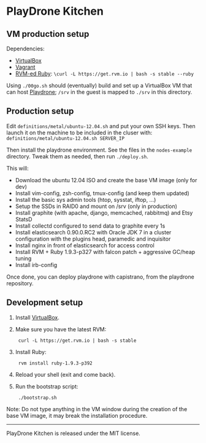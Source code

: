 PlayDrone Kitchen
===========================

VM production setup
----------------

Dependencies:

* [VirtualBox](https://www.virtualbox.org/wiki/Downloads)
* [Vagrant](https://docs.vagrantup.com/v2/installation/index.html)
* [RVM-ed Ruby](https://rvm.io/): `\curl -L https://get.rvm.io | bash -s stable --ruby`

Using `./00go.sh` should (eventually) build and set up a VirtualBox VM that can host [Playdrone](); `/srv` in the guest is mapped to `./srv` in this directory.

Production setup
----------------

Edit `definitions/metal/ubuntu-12.04.sh` and put your own SSH keys. Then launch
it on the machine to be included in the cluser with: `definitions/metal/ubuntu-12.04.sh SERVER_IP`

Then install the playdrone environment. See the files in the `nodes-example` directory. Tweak
them as needed, then run `./deploy.sh`.

This will:

* Download the ubuntu 12.04 ISO and create the base VM image (only for dev)
* Install vim-config, zsh-config, tmux-config (and keep them updated)
* Install the basic sys admin tools (htop, sysstat, iftop, ...)
* Setup the SSDs in RAID0 and mount on /srv (only in production)
* Install graphite (with apache, django, memcached, rabbitmq) and Etsy StatsD
* Install collectd configured to send data to graphite every 1s
* Install elasticsearch 0.90.0.RC2 with Oracle JDK 7 in a cluster configuration
  with the plugins head, paramedic and inquisitor
* Install nginx in front of elasticsearch for access control
* Install RVM + Ruby 1.9.3-p327 with falcon patch + aggressive GC/heap tuning
* Install irb-config

Once done, you can deploy playdrone with capistrano, from the playdrone
repository.

Development setup
-----------------

1. Install [VirtualBox](https://www.virtualbox.org/wiki/Downloads).

2. Make sure you have the latest RVM:

        curl -L https://get.rvm.io | bash -s stable

3. Install Ruby:

        rvm install ruby-1.9.3-p392

4. Reload your shell (exit and come back).

5. Run the bootstrap script:

        ./bootstrap.sh

  Note: Do not type anything in the VM window during the creation of the base VM
  image, it may break the installation procedure.

---

PlayDrone Kitchen is released under the MIT license.
